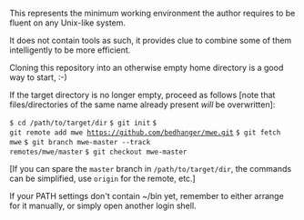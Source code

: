 This represents the minimum working environment the author
requires to be fluent on any Unix-like system.

It does not contain tools as such, it provides clue to combine
some of them intelligently to be more efficient.

Cloning this repository into an otherwise empty home directory
is a good way to start, :-)

If the target directory is no longer empty, proceed as follows
[note that files/directories of the same name already present
*will* be overwritten]:

<code>$ cd /path/to/target/dir</code>
<code>$ git init</code>
<code>$ git remote add mwe https://github.com/bedhanger/mwe.git</code>
<code>$ git fetch mwe</code>
<code>$ git branch mwe-master --track remotes/mwe/master</code>
<code>$ git checkout mwe-master</code>

[If you can spare the <code>master</code> branch in
<code>/path/to/target/dir</code>, the commands can be
simplified, use <code>origin</code> for the remote, etc.]

If your PATH settings don't contain ~/bin yet, remember to
either arrange for it manually, or simply open another
login shell.

